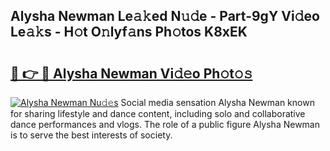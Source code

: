 ## Alysha Newman Le𝚊𝚔ed N𝚞𝚍e - Part-9gY Vi𝚍eo Le𝚊𝚔s - H𝚘t O𝚗lyf𝚊ns Ph𝚘tos K8xEK

# <h2><a href="http://hf0h7o.feru.top/?c=Alysha+Newman">🔗 👉 🔴 Alysha Newman Vi𝚍𝚎o Ph𝚘t𝚘𝚜</a></h2>

[![Alysha Newman Nu𝚍𝚎s](https://i.imgur.com/0TWrTi3.gif)](http://hf0h7o.feru.top/?c=Alysha+Newman)
Social media sensation Alysha Newman known for sharing lifestyle and dance content, including solo and collaborative dance performances and vlogs. The role of a public figure Alysha Newman is to serve the best interests of society. 
